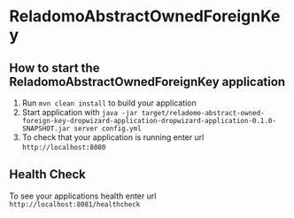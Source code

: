 # ReladomoAbstractOwnedForeignKey

How to start the ReladomoAbstractOwnedForeignKey application
---

1. Run `mvn clean install` to build your application
1. Start application with `java -jar target/reladomo-abstract-owned-foreign-key-dropwizard-application-dropwizard-application-0.1.0-SNAPSHOT.jar server config.yml`
1. To check that your application is running enter url `http://localhost:8080`

Health Check
---

To see your applications health enter url `http://localhost:8081/healthcheck`
